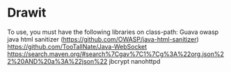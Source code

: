 # Drawit
To use, you must have the following libraries on class-path:
Guava
owasp java html sanitizer (https://github.com/OWASP/java-html-sanitizer)
https://github.com/TooTallNate/Java-WebSocket
https://search.maven.org/#search%7Cgav%7C1%7Cg%3A%22org.json%22%20AND%20a%3A%22json%22
jbcrypt
nanohttpd
